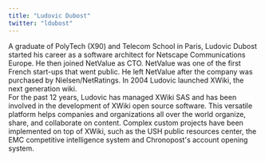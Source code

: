 ```yaml
---
title: "Ludovic Dubost"
twitter: "ldubost"
---
```


A graduate of PolyTech (X90) and Telecom School in Paris, Ludovic Dubost
started his career as a software architect for Netscape Communications
Europe. He then joined NetValue as CTO. NetValue was one of the first
French start-ups that went public. He left NetValue after the company
was purchased by Nielsen/NetRatings. In 2004 Ludovic launched XWiki, the
next generation wiki.  
For the past 12 years, Ludovic has managed XWiki SAS and has been
involved in the development of XWiki open source software. This
versatile platform helps companies and organizations all over the world
organize, share, and collaborate on content. Complex custom projects
have been implemented on top of XWiki, such as the USH public resources
center, the EMC competitive intelligence system and Chronopost's account
opening system.  
